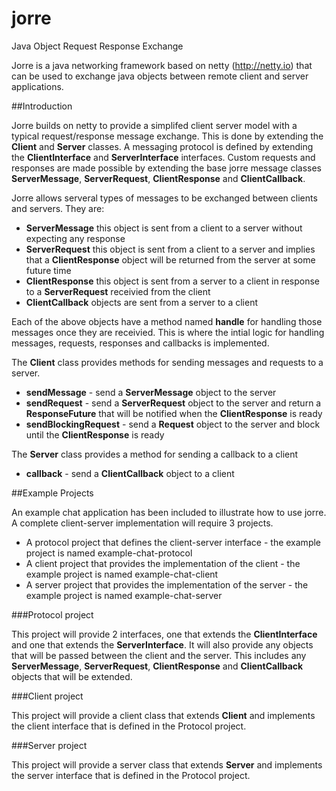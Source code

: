 # jorre
Java Object Request Response Exchange

Jorre is a java networking framework based on netty (http://netty.io) that can be used to exchange java objects between remote client and server applications.

##Introduction

Jorre builds on netty to provide a simplifed client server model with a typical request/response message exchange.  This is done by extending the  __Client__ and __Server__ classes.  A messaging protocol is defined by extending the __ClientInterface__ and __ServerInterface__ interfaces.  Custom requests and responses are made possible by extending the base jorre message classes __ServerMessage__, __ServerRequest__, __ClientResponse__ and __ClientCallback__.

Jorre allows serveral types of messages to be exchanged between clients and servers.  They are: 

  * __ServerMessage__ this object is sent from a client to a server without expecting any response
  * __ServerRequest__ this object is sent from a client to a server and implies that a __ClientResponse__ object will be returned from the server at some future time
  * __ClientResponse__ this object is sent from a server to a client in response to a __ServerRequest__ receivied from the client
  * __ClientCallback__ objects are sent from a server to a client

Each of the above objects have a method named __handle__ for handling those messages once they are receivied.  This is where the intial logic for handling messages, requests, responses and callbacks is implemented.

The __Client__ class provides methods for sending messages and requests to a server.

  * __sendMessage__ - send a __ServerMessage__ object to the server
  * __sendRequest__ - send a __ServerRequest__ object to the server and return a __ResponseFuture__ that will be notified when the __ClientResponse__ is ready
  * __sendBlockingRequest__ - send a __Request__ object to the server and block until the __ClientResponse__ is ready

The __Server__ class provides a method for sending a callback to a client

  * __callback__ - send a __ClientCallback__ object to a client


##Example Projects

An example chat application has been included to illustrate how to use jorre.  A complete client-server implementation will require 3 projects.

  * A protocol project that defines the client-server interface - the example project is named example-chat-protocol
  * A client project that provides the implementation of the client - the example project is named example-chat-client
  * A server project that provides the implementation of the server - the example project is named example-chat-server

###Protocol project

  This project will provide 2 interfaces, one that extends the __ClientInterface__ and one that extends the __ServerInterface__. It will also provide any objects that will be passed between the client and the server.  This includes any __ServerMessage__, __ServerRequest__, __ClientResponse__ and __ClientCallback__ objects that will be extended.

###Client project

  This project will provide a client class that extends __Client__ and implements the client interface that is defined in the Protocol project. 
  
###Server project

  This project will provide a server class that extends __Server__ and implements the server interface that is defined in the Protocol project.
  